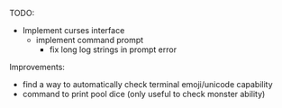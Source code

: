 TODO:
- Implement curses interface
    - implement command prompt
        - fix long log strings in prompt error

Improvements:
- find a way to automatically check terminal emoji/unicode
capability
- command to print pool dice (only useful to check monster
ability)
